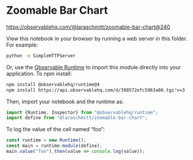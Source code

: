 # Zoomable Bar Chart

https://observablehq.com/@laraschmitt/zoomable-bar-chart@240

View this notebook in your browser by running a web server in this folder. For
example:

~~~sh
python -m SimpleHTTPServer
~~~

Or, use the [Observable Runtime](https://github.com/observablehq/runtime) to
import this module directly into your application. To npm install:

~~~sh
npm install @observablehq/runtime@4
npm install https://api.observablehq.com/d/398572efc5963a86.tgz?v=3
~~~

Then, import your notebook and the runtime as:

~~~js
import {Runtime, Inspector} from "@observablehq/runtime";
import define from "@laraschmitt/zoomable-bar-chart";
~~~

To log the value of the cell named “foo”:

~~~js
const runtime = new Runtime();
const main = runtime.module(define);
main.value("foo").then(value => console.log(value));
~~~
